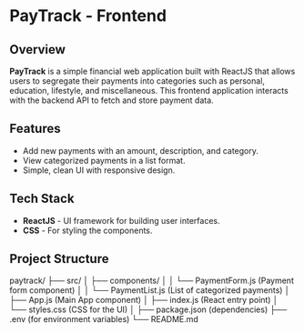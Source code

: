 # PayTrack - Frontend

## Overview

**PayTrack** is a simple financial web application built with ReactJS that allows users to segregate their payments into categories such as personal, education, lifestyle, and miscellaneous. This frontend application interacts with the backend API to fetch and store payment data.

## Features

- Add new payments with an amount, description, and category.
- View categorized payments in a list format.
- Simple, clean UI with responsive design.

## Tech Stack

- **ReactJS** - UI framework for building user interfaces.
- **CSS** - For styling the components.

## Project Structure

paytrack/
├── src/
│   ├── components/
│   │   └── PaymentForm.js (Payment form component)
│   │   └── PaymentList.js (List of categorized payments)
│   ├── App.js (Main App component)
│   ├── index.js (React entry point)
│   └── styles.css (CSS for the UI)
│
├── package.json (dependencies)
├── .env (for environment variables)
└── README.md



